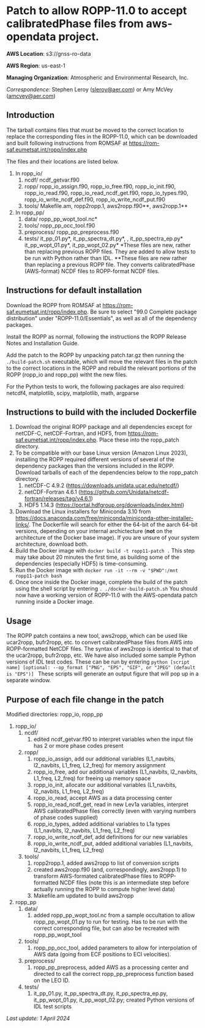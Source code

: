 Patch to allow ROPP-11.0 to accept calibratedPhase files from aws-opendata project. 
============================================

**AWS Location**: s3://gnss-ro-data

**AWS Region**: us-east-1  

**Managing Organization**: Atmospheric and Environmental Research, Inc.

*Correspondence:* Stephen Leroy (sleroy@aer.com) or Amy McVey (amcvey@aer.com)



## Introduction

The tarball contains files that must be moved to the correct location to replace the corresponding files in the ROPP-11.0, which can be downloaded and built following instructions from ROMSAF at https://rom-saf.eumetsat.int/ropp/index.php 

The files and their locations are listed below. 

1. In ropp_io/ 
	1. ncdf/ ncdf_getvar.f90
	2. ropp/ ropp_io_assign.f90, ropp_io_free.f90, ropp_io_init.f90, ropp_io_read.f90, ropp_io_read_ncdf_get.f90, ropp_io_types.f90, ropp_io_write_ncdf_def.f90, ropp_io_write_ncdf_put.f90
	3. tools/ Makefile.am, ropp2ropp.1, aws2ropp.f90**, aws2ropp.1**	
2. In ropp_pp/
	1. data/ ropp_pp_wopt_tool.nc*
	2. tools/ ropp_pp_occ_tool.f90
	3. preprocess/ ropp_pp_preprocess.f90
	4. tests/ it_pp_01.py*, it_pp_spectra_dt.py*, , it_pp_spectra_ep.py* it_pp_wopt_01.py*, it_pp_wopt_02.py*
*These files are new, rather than replacing previous ROPP files. They are added to allow tests to be run with Python rather than IDL. 
**These files are new rather than replacing a previous ROPP file. They converts calibratedPhase (AWS-format) NCDF files to ROPP-format NCDF files.

## Instructions for default installation

Download the ROPP from ROMSAF at https://rom-saf.eumetsat.int/ropp/index.php. Be sure to select "99.0 Complete package distribution" under "ROPP-11.0/Essentials", as well as all of the dependency packages.

Install the ROPP as normal, following the instructions the ROPP Release Notes and Installation Guide. 

Add the patch to the ROPP by unpacking patch.tar.gz then running the 
`./build-patch.sh`
 executable, which will move the relevant files in the patch to the correct locations in the ROPP and rebuild the relevant portions of the ROPP (ropp_io and ropp_pp) witht the new files.

For the Python tests to work, the following packages are also required: netcdf4, matplotlib, scipy, matplotlib, math, argparse

## Instructions to build with the included Dockerfile

1. Download the original ROPP package and all dependencies except for netCDF-C, netCDF-Fortran, and HDF5, from https://rom-saf.eumetsat.int/ropp/index.php. Place these into the ropp_patch directory.
2. To be compatible with our base Linux version (Amazon Linux 2023), installing the ROPP required different versions of several of the dependency packages than the versions included in the ROPP. Download tarballs of each of the dependencies below to the ropp_patch directory. 
	1. netCDF-C 4.9.2 (https://downloads.unidata.ucar.edu/netcdf/)
	2. netCDF-Fortran 4.6.1 (https://github.com/Unidata/netcdf-fortran/releases/tag/v4.6.1)
	3. HDF5 1.14.3 (https://portal.hdfgroup.org/downloads/index.html)
3. Download the Linux installers for Miniconda 3.10 from https://docs.anaconda.com/free/miniconda/miniconda-other-installer-links/. The Dockerfile will search for either the 64-bit of the aarch 64-bit versions, depending on your internal archictecture (**not** on the architecture of the Docker base image). If you are unsure of your system architecture, download both.
4. Build the Docker image with
 `docker build -t ropp11-patch .`
 This step may take about 20 minutes the first time, as building some of the dependencies (especially HDF5) is time-consuming.
5. Run the Docker image with 
`docker run -it --rm -v "$PWD":/mnt ropp11-patch bash`
6. Once once inside the Docker image, complete the build of the patch using the shell script by entering 
`. ./docker-build-patch.sh`
 You should now have a working version of ROPP-11.0 with the AWS-opendata patch running inside a Docker image. 
 
 
## Usage
The ROPP patch contains a new tool, aws2ropp, which can be used like ucar2ropp, bufr2ropp, etc. to convert calibratedPhase files from AWS into ROPP-formatted NetCDF files. The syntax of aws2ropp is identical to that of the ucar2ropp, bufr2ropp, etc.
We have also included some sample Python versions of IDL test codes. These can be run by entering 
`python [script name] [optional: --op_format ["PNG", "EPS", "GIF", or "JPEG" (default is "EPS")] `
These scripts will generate an output figure that will pop up in a separate window.
 

## Purpose of each file change in the patch

Modified directories: ropp_io, ropp_pp

1. ropp_io/ 
	1. ncdf/
		1. edited ncdf_getvar.f90 to interpret variables when the input file has 2 or more phase codes present
	2. ropp/ 
		1. ropp_io_assign, add our additional variables (L1_navbits, l2_navbits, L1_freq, L2_freq) for memory assignment
		2. ropp_io_free, add our additional variables  (L1_navbits, l2_navbits, L1_freq, L2_freq) for freeing up memory space
		3. ropp_io_init, allocate our additional variables  (L1_navbits, l2_navbits, L1_freq, L2_freq)
		4. ropp_io_read, accept AWS as a data processing center
		5. ropp_io_read_ncdf_get, read in new Lev1a variables, interpret AWS calibratedPhase files correctly (even with varying numbers of phase codes supplied)
		6. ropp_io_types, added additional variables to L1a types  (L1_navbits, l2_navbits, L1_freq, L2_freq)
		7. ropp_io_write_ncdf_def, add definitions for our new variables
		8. ropp_io_write_ncdf_put,  added additional variables  (L1_navbits, l2_navbits, L1_freq, L2_freq)
	3. tools/
		1. ropp2ropp.1, added aws2ropp to list of conversion scripts
		2. created aws2ropp.f90 (and, correspondingly, aws2ropp.1) to transform AWS-formated calibratedPhase files to ROPP-formatted NCDF files (note this is an intermediate step before actually running the ROPP to compute higher level data)
		3. Makefile.am updated to build aws2ropp
2. ropp_pp
	1.  data/
		1. added ropp_pp_wopt_tool.nc from a sample occultation to allow ropp_pp_wopt_01.py to run for testing. Has to be run with the correct corresponding file, but can also be recreated with ropp_pp_wopt_tool
	2. tools/
		1. ropp_pp_occ_tool, added parameters to allow for interpolation of AWS data (going from ECF positions to ECI velocities).
	3. preprocess/
		1. ropp_pp_preprocess, added AWS as a processing center and directed to call the correct ropp_pp_preprocess function based on the LEO ID.
	4. tests/
		1. it_pp_01.py, it_pp_spectra_dt.py, it_pp_spectra_ep.py, it_pp_wopt_01.py, it_pp_wopt_02.py; created Python versions of IDL test scripts


*Last update: 1 April 2024*
